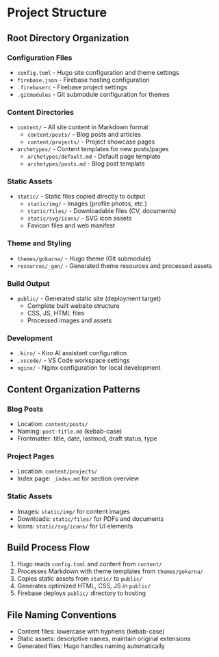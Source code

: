 # Project Structure

## Root Directory Organization

### Configuration Files
- `config.toml` - Hugo site configuration and theme settings
- `firebase.json` - Firebase hosting configuration
- `.firebaserc` - Firebase project settings
- `.gitmodules` - Git submodule configuration for themes

### Content Directories
- `content/` - All site content in Markdown format
  - `content/posts/` - Blog posts and articles
  - `content/projects/` - Project showcase pages
- `archetypes/` - Content templates for new posts/pages
  - `archetypes/default.md` - Default page template
  - `archetypes/posts.md` - Blog post template

### Static Assets
- `static/` - Static files copied directly to output
  - `static/img/` - Images (profile photos, etc.)
  - `static/files/` - Downloadable files (CV, documents)
  - `static/svg/icons/` - SVG icon assets
  - Favicon files and web manifest

### Theme and Styling
- `themes/gokarna/` - Hugo theme (Git submodule)
- `resources/_gen/` - Generated theme resources and processed assets

### Build Output
- `public/` - Generated static site (deployment target)
  - Complete built website structure
  - CSS, JS, HTML files
  - Processed images and assets

### Development
- `.kiro/` - Kiro AI assistant configuration
- `.vscode/` - VS Code workspace settings
- `nginx/` - Nginx configuration for local development

## Content Organization Patterns

### Blog Posts
- Location: `content/posts/`
- Naming: `post-title.md` (kebab-case)
- Frontmatter: title, date, lastmod, draft status, type

### Project Pages
- Location: `content/projects/`
- Index page: `_index.md` for section overview

### Static Assets
- Images: `static/img/` for content images
- Downloads: `static/files/` for PDFs and documents
- Icons: `static/svg/icons/` for UI elements

## Build Process Flow
1. Hugo reads `config.toml` and content from `content/`
2. Processes Markdown with theme templates from `themes/gokarna/`
3. Copies static assets from `static/` to `public/`
4. Generates optimized HTML, CSS, JS in `public/`
5. Firebase deploys `public/` directory to hosting

## File Naming Conventions
- Content files: lowercase with hyphens (kebab-case)
- Static assets: descriptive names, maintain original extensions
- Generated files: Hugo handles naming automatically